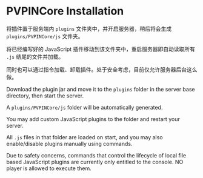 # PVPINCore Installation

将插件置于服务端内 `plugins` 文件夹中，并开启服务器，稍后将会生成 `plugins/PVPINCore/js` 文件夹。

将已经编写好的 JavaScript 插件移动到该文件夹中，重启服务器即自动读取所有 `.js` 结尾的文件并加载。

同时也可以通过指令加载、卸载插件。处于安全考虑，目前仅允许服务器后台这么做。



Download the plugin jar and move it to the `plugins` folder in the server base directory, then start the server.

A `plugins/PVPINCore/js` folder will be automatically generated.

You may add custom JavaScript plugins to the folder and restart your server.

All `.js` files in that folder are loaded on start, and you may also enable/disable plugins manually using commands.

Due to safety concerns, commands that control the lifecycle of local file based JavaScript plugins are currently only entitled to the console. NO player is allowed to execute them.

